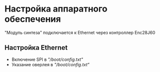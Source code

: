# Настройка аппаратного обеспечения
"Модуль синтеза" подключается к Ethernet через контроллер Enc28J60

## Настройка Ethernet
* Включение SPI в _"/boot/config.txt"_
* Указание оверлея в _"/boot/config.txt"_

